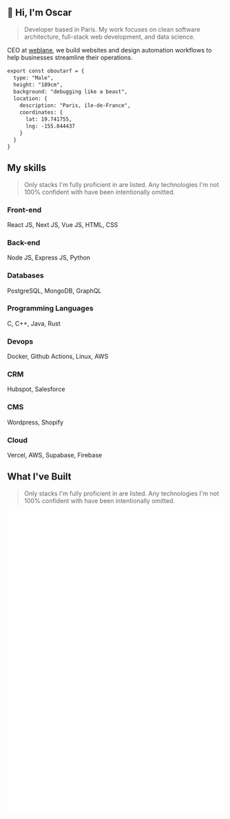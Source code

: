 ## 👋 Hi, I'm Oscar
> Developer based in Paris. My work focuses on clean software architecture, full-stack web development, and data science.

CEO at [weblane](https://markdownlivepreview.com/), we build websites and design automation workflows to help businesses streamline their operations.

```
export const oboutarf = {
  type: "Male",
  height: "189cm",
  background: "debugging like a beast", 
  location: {
    description: "Paris, ïle-de-France",
    coordinates: {
      lat: 19.741755,
      lng: -155.844437
    }
  }
}
```

## My skills
> Only stacks I'm fully proficient in are listed. Any technologies I'm not 100% confident with have been intentionally omitted.

### Front-end

React JS, Next JS, Vue JS, HTML, CSS  

### Back-end

Node JS, Express JS, Python

### Databases

PostgreSQL, MongoDB, GraphQL

### Programming Languages

C, C++, Java, Rust

### Devops

Docker, Github Actions, Linux, AWS

### CRM

Hubspot, Salesforce

### CMS

Wordpress, Shopify

### Cloud

Vercel, AWS, Supabase, Firebase

## What I've Built
> Only stacks I'm fully proficient in are listed. Any technologies I'm not 100% confident with have been intentionally omitted.


![Isometric commit calendar](metrics.plugin.isocalendar.svg)










